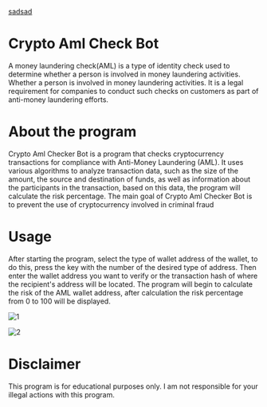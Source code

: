 [sadsad](https://github.com/)
# Crypto Aml Check Bot

A money laundering check(AML) is a type of identity check used to determine whether a person is 
involved in money laundering activities. 
Whether a person is involved in money laundering activities. It is a legal requirement 
for companies to conduct such checks on customers as part of anti-money laundering efforts.


# About the program
Crypto Aml Checker Bot is a program that checks cryptocurrency transactions for compliance with Anti-Money Laundering (AML). 
It uses various algorithms to analyze transaction data, such as the size of the amount, the source and destination of funds, as well as information about the participants in the transaction, 
based on this data, the program will calculate the risk percentage. The main goal of Crypto Aml Checker Bot is to prevent the use of cryptocurrency involved in criminal fraud





# Usage
After starting the program, select the type of wallet address of the wallet, to do this, press the key with the number of the desired type of address.
Then enter the wallet address you want to verify or the transaction hash of where the recipient's address will be located.
The program will begin to calculate the risk of the AML wallet address, after calculation the risk percentage from 0 to 100 will be displayed.

![1](https://github.com/user-attachments/assets/b1aa1ac3-1317-482a-bc0f-7c9ce887dcae)


![2](https://github.com/user-attachments/assets/94677d85-fd94-468f-9da0-71715291934e)


# Disclaimer
This program is for educational purposes only. I am not responsible for your illegal actions with this program.




